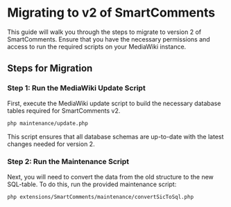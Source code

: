 # Migrating to v2 of SmartComments

This guide will walk you through the steps to migrate to version 2 of SmartComments. Ensure that you have the necessary permissions and access to run the required scripts on your MediaWiki instance.

## Steps for Migration

### Step 1: Run the MediaWiki Update Script

First, execute the MediaWiki update script to build the necessary database tables required for SmartComments v2.
```bash
php maintenance/update.php
```
This script ensures that all database schemas are up-to-date with the latest changes needed for version 2.
### Step 2: Run the Maintenance Script
Next, you will need to convert the data from the old structure to the new SQL-table. To do this, run the provided maintenance script:
```bash
php extensions/SmartComments/maintenance/convertSicToSql.php
```

